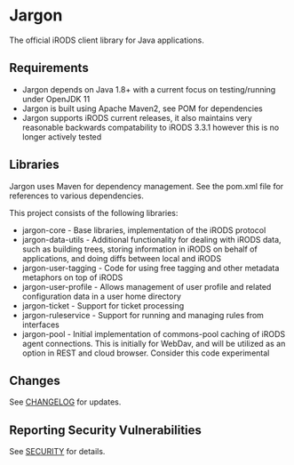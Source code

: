 # Jargon

The official iRODS client library for Java applications.

## Requirements

- Jargon depends on Java 1.8+ with a current focus on testing/running under OpenJDK 11
- Jargon is built using Apache Maven2, see POM for dependencies
- Jargon supports iRODS current releases, it also maintains very reasonable backwards compatability to iRODS 3.3.1 however this is no longer actively tested

## Libraries

Jargon uses Maven for dependency management. See the pom.xml file for references to various dependencies.

This project consists of the following libraries:
- jargon-core - Base libraries, implementation of the iRODS protocol
- jargon-data-utils - Additional functionality for dealing with iRODS data, such as building trees, storing information in iRODS on behalf of applications, and doing diffs between local and iRODS
- jargon-user-tagging - Code for using free tagging and other metadata metaphors on top of iRODS
- jargon-user-profile - Allows management of user profile and related configuration data in a user home directory
- jargon-ticket - Support for ticket processing
- jargon-ruleservice - Support for running and managing rules from interfaces
- jargon-pool - Initial implementation of commons-pool caching of iRODS agent connections. This is initially for WebDav, and will be utilized as an option in REST and cloud browser. Consider this code experimental

## Changes

See [CHANGELOG](CHANGELOG.md) for updates.

## Reporting Security Vulnerabilities

See [SECURITY](SECURITY.md) for details.
